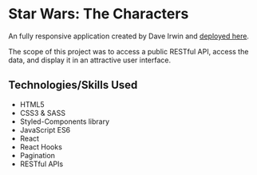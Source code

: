 # Star Wars: The Characters

An fully responsive application created by Dave Irwin and [deployed here](https://star-wars-the-characters.netlify.com).

The scope of this project was to access a public RESTful API, access the data, and display it in an attractive user interface. 

## Technologies/Skills Used

* HTML5
* CSS3 & SASS
* Styled-Components library
* JavaScript ES6
* React
* React Hooks
* Pagination
* RESTful APIs
